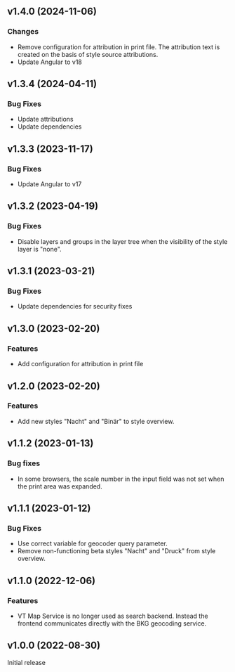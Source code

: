 ## v1.4.0 (2024-11-06)

### Changes

* Remove configuration for attribution in print file. The attribution text is created on the basis of style source attributions.
* Update Angular to v18

## v1.3.4 (2024-04-11)

### Bug Fixes

* Update attributions
* Update dependencies

## v1.3.3 (2023-11-17)

### Bug Fixes

* Update Angular to v17

## v1.3.2 (2023-04-19)

### Bug Fixes

* Disable layers and groups in the layer tree when the visibility of the style layer is "none".

## v1.3.1 (2023-03-21)

### Bug Fixes

* Update dependencies for security fixes

## v1.3.0 (2023-02-20)

### Features

* Add configuration for attribution in print file

## v1.2.0 (2023-02-20)

### Features

* Add new styles "Nacht" and "Binär" to style overview.

## v1.1.2 (2023-01-13)

### Bug fixes

* In some browsers, the scale number in the input field was not set when the print area was expanded.

## v1.1.1 (2023-01-12)

### Bug Fixes

* Use correct variable for geocoder query parameter.
* Remove non-functioning beta styles "Nacht" and "Druck" from style overview.

## v1.1.0 (2022-12-06)

### Features

* VT Map Service is no longer used as search backend. Instead the frontend communicates directly with the BKG geocoding service.

## v1.0.0 (2022-08-30)
Initial release
